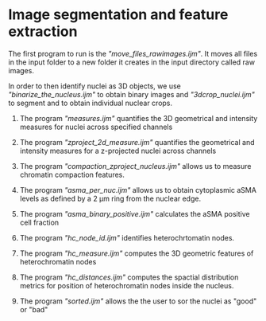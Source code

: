# Image segmentation and feature extraction 

The first program to run is the _"move_files_rawimages.ijm"_. It moves all files in the input folder to a new folder it creates in the input directory called raw images. 

In order to then identify nuclei as 3D objects, we use _"binarize_the_nucleus.ijm"_ to obtain binary images and _"3dcrop_nuclei.ijm"_ to segment and to obtain individual nuclear crops.

  1. The program _"measures.ijm"_ quantifies the 3D geometrical and intensity measures for nuclei across specified channels 
  2. The program _"zproject_2d_measure.ijm"_ quantifies the geometrical and intensity measures for a z-projected nuclei across channels 
  3. The program _"compaction_zproject_nucleus.ijm"_ allows us to measure chromatin compaction features.

  
  4. The program _"asma_per_nuc.ijm"_ allows us to obtain cytoplasmic aSMA levels as defined by a 2 µm ring from the nuclear edge.
  5. The program _"asma_binary_positive.ijm"_ calculates the aSMA positive cell fraction

  6. The program _"hc_node_id.ijm"_ identifies heterochrtomatin nodes.
  7. The program _"hc_measure.ijm"_ computes the 3D geometric features of heterochromatin nodes
  8. The program _"hc_distances.ijm"_ computes the spactial distribution metrics for position of heterochromatin nodes inside the nucleus. 
 
  9. The program _"sorted.ijm"_ allows the the user to sor the nuclei as "good" or "bad"  
